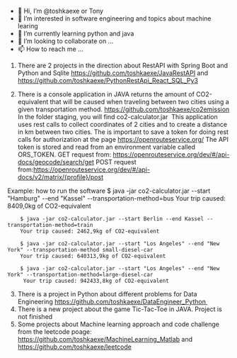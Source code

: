 - 👋 Hi, I’m @toshkaexe or Tony
- 👀 I’m interested in software engineering and topics about machine learing
- 🌱 I’m currently learning python and java
- 💞️ I’m looking to collaborate on ...
- 📫 How to reach me ...


1. There are 2 projects in the direction about RestAPI with Spring Boot and Python and Sqlite https://github.com/toshkaexe/JavaRestAPI and https://github.com/toshkaexe/PythonRestApi_React_SQL_Py3

2. There is a console application in JAVA returns the amount of CO2-equivalent that will be caused when traveling between two cities using a given transportation method.
https://github.com/toshkaexe/co2emission
In the folder staging, you will find co2-calculator.jar  This application uses rest calls to collect coordinates of 2 cities and to create a distance in km between two cities. The is important to save a token for doing rest calls for authorization at the page https://openrouteservice.org/ The API token is stored and read from an environment variable called ORS_TOKEN.
GET request from: https://openrouteservice.org/dev/#/api-docs/geocode/search/get
POST request from:https://openrouteservice.org/dev/#/api-docs/v2/matrix/{profile}/post

Example: how to run the software 
        $ java -jar co2-calculator.jar --start "Hamburg" --end "Kassel" --transportation-method=bus
        Your trip caused: 8409,0kg of CO2-equivalent
      
        $ java -jar co2-calculator.jar --start Berlin --end Kassel --transportation-method=train
        Your trip caused: 2462,9kg of CO2-equivalent

        $ java -jar co2-calculator.jar --start "Los Angeles" --end "New York" --transportation-method small-diesel-car
        Your trip caused: 640313,9kg of CO2-equivalent
        
        $ java -jar co2-calculator.jar --start "Los Angeles" --end "New York" --transportation-method=large-diesel-car
         Your trip caused: 942433,8kg of CO2-equivalent

3. There is a project in Python about different problems for Data Engineering https://github.com/toshkaexe/DataEngineer_Python 
4. There is a  new project about the game Tic-Tac-Toe in JAVA. Project is not finished
5. Some projects about Machine learning approach and code challenge from the leetcode poage: https://github.com/toshkaexe/MachineLearning_Matlab and https://github.com/toshkaexe/leetcode



<!---
toshkaexe/toshkaexe is a ✨ special ✨ repository because its `README.md` (this file) appears on your GitHub profile.
You can click the Preview link to take a look at your changes.
--->
